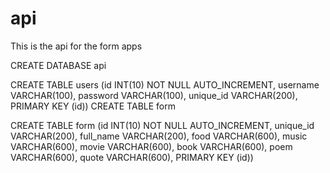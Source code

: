 api
===

This is the api for the form apps

CREATE DATABASE api

CREATE TABLE users (id INT(10) NOT NULL AUTO_INCREMENT, username VARCHAR(100), password VARCHAR(100), unique_id VARCHAR(200), PRIMARY KEY (id))
CREATE TABLE form 

CREATE TABLE form (id INT(10) NOT NULL AUTO_INCREMENT, unique_id VARCHAR(200), full_name VARCHAR(200), food VARCHAR(600), music VARCHAR(600), movie VARCHAR(600), book VARCHAR(600), poem VARCHAR(600), quote VARCHAR(600), PRIMARY KEY (id))
